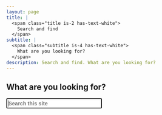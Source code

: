 ```yaml
---
layout: page
title: |
  <span class="title is-2 has-text-white">
    Search and find
  </span>
subtitle: |
  <span class="subtitle is-4 has-text-white">
    What are you looking for?
  </span>
description: Search and find. What are you looking for?
---
```

<div style="min-height: 100vh;">
  <h2>What are you looking for?</h2>

  <div id="search-demo-container">
    <input type="search" id="search-input" placeholder="Search this site" style='font-size: 1em; padding: 0.25em; font-weight: 700;' size="25" autofocus>
    <ul id="results-container"></ul>
  </div>
</div>

<script src="https://unpkg.com/simple-jekyll-search@latest/dest/simple-jekyll-search.min.js" type="text/javascript"></script>

<script type="text/javascript">
  SimpleJekyllSearch({
    searchInput: document.getElementById('search-input'),
    resultsContainer: document.getElementById('results-container'),
    json: '/search.json',
    searchResultTemplate: '<li style="margin-bottom: 1.25em;"><a href="{url}"><span style="font-weight: normal; font-style: italic;">{url}</span><br /><span style="font-weight: bold; font-style: normal; font-size: 125%">{title}</span><br /><span style="font-weight: normal; font-style normal;">{subtitle}</span></a></li>',
    noResultsText: 'No results found',
    fuzzy: false
  })
</script>

